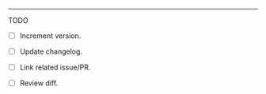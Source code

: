 

----

TODO

- [ ] Increment version.
- [ ] Update changelog.
- [ ] Link related issue/PR.
- [ ] Review diff.

